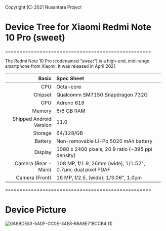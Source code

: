 Copyright (C) 2021 Nusantara Project

# Device Tree for Xiaomi Redmi Note 10 Pro (sweet)

===================================================


The Redmi Note 10 Pro (codenamed _"sweet"_) is a high-end, mid-range smartphone from Xiaomi.
It was released in April 2021.

| Basic                   | Spec Sheet                                                                                                                     |
| -----------------------:|:------------------------------------------------------------------------------------------------------------------------------ |
| CPU                     | Octa-core                                                                                                                      |
| Chipset                 |  Qualcomm SM7150 Snapdragon 732G                                                                                                           |
| GPU                     |   Adreno 618                                                                                                                |
| Memory                  | 6/8 GB RAM                                                                                                                     |
| Shipped Android Version | 11.0                                                                                                                            |
| Storage                 | 64/128/GB                                                                                                                  |
| Battery                 | Non-removable Li-Po 5020 mAh battery                                                                                           |
| Display                 | 1080 x 2400 pixels, 20:9 ratio (~395 ppi density)                                                                            |
| Camera (Rear - Main)    | 108 MP, f/1.9, 26mm (wide), 1/1.52", 0.7µm, dual pixel PDAF                                                                                 |
| Camera (Front)          | 16 MP, f/2.5, (wide), 1/3.06", 1.0µm


===================================================

# Device Picture

![0A6BDE83-5ADF-DC0E-34E8-68A8E71BCCB4 (1)](https://user-images.githubusercontent.com/52545734/120107342-ed8cb000-c18a-11eb-92b7-555edfaa2778.png)
